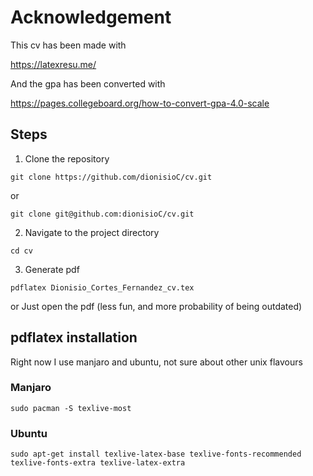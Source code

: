 # Acknowledgement

This cv has been made with 

https://latexresu.me/

And the gpa has been converted with

https://pages.collegeboard.org/how-to-convert-gpa-4.0-scale

## Steps
1. Clone the repository
```
git clone https://github.com/dionisioC/cv.git
``` 
or
```
git clone git@github.com:dionisioC/cv.git
```

2. Navigate to the project directory
```
cd cv
```
3. Generate pdf
```
pdflatex Dionisio_Cortes_Fernandez_cv.tex
```
or Just open the pdf (less fun, and more probability of being outdated)

## pdflatex installation

Right now I use manjaro and ubuntu, not sure about other unix flavours

### Manjaro

`sudo pacman -S texlive-most`

### Ubuntu

`sudo apt-get install texlive-latex-base texlive-fonts-recommended texlive-fonts-extra texlive-latex-extra` 

